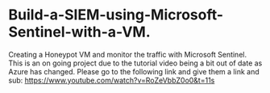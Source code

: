 # Build-a-SIEM-using-Microsoft-Sentinel-with-a-VM.
Creating a Honeypot VM and monitor the traffic with Microsoft Sentinel.
This is an on going project due to the tutorial video being a bit out of date as Azure has changed.
Please go to the following link and give them a link and sub: https://www.youtube.com/watch?v=RoZeVbbZ0o0&t=11s
